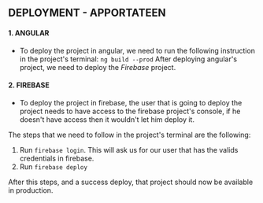 ## DEPLOYMENT - APPORTATEEN
#### 1. ANGULAR
- To deploy the project in angular, we need to run the following instruction in the project's terminal: `ng build --prod`
After deploying angular's project, we need to deploy the *Firebase* project.

#### 2. FIREBASE
- To deploy the project in firebase, the user that is going to deploy the project needs to have access to the firebase project's console, if he doesn't have access then it wouldn't let him deploy it.

The steps that we need to follow in the project's terminal are the following:
1. Run `firebase login`. This will ask us for our user that has the valids credentials in firebase.
2. Run `firebase deploy`

After this steps, and a success deploy, that project should now be available in production.
